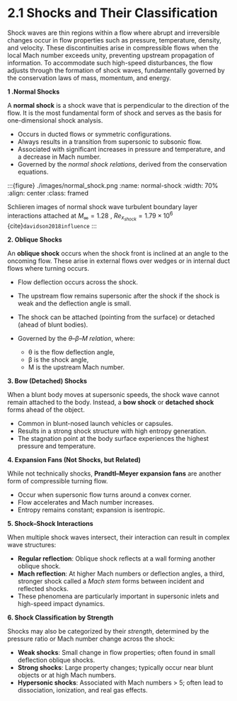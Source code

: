 # 2.1 Shocks and Their Classification

Shock waves are thin regions within a flow where abrupt and irreversible changes occur in flow properties such as pressure, temperature, density, and velocity. These discontinuities arise in compressible flows when the local Mach number exceeds unity, preventing upstream propagation of information. To accommodate such high-speed disturbances, the flow adjusts through the formation of shock waves, fundamentally governed by the conservation laws of mass, momentum, and energy.

**1 .Normal Shocks**

A **normal shock** is a shock wave that is perpendicular to the direction of the flow. It is the most fundamental form of shock and serves as the basis for one-dimensional shock analysis.

* Occurs in ducted flows or symmetric configurations.
* Always results in a transition from supersonic to subsonic flow.
* Associated with significant increases in pressure and temperature, and a decrease in Mach number.
* Governed by the *normal shock relations*, derived from the conservation equations.

:::{figure} ./images/normal_shock.png
:name: normal-shock
:width: 70%
:align: center
:class: framed

<span class="source-medium">Schlieren images of normal shock wave turbulent boundary layer interactions attached at </span> $M_\infty = 1.28$ <span class="source-medium">,</span> $Re_{x_{shock}} = 1.79 × 10^6$  {cite}`davidson2018influence`
:::

**2. Oblique Shocks**

An **oblique shock** occurs when the shock front is inclined at an angle to the oncoming flow. These arise in external flows over wedges or in internal duct flows where turning occurs.

* Flow deflection occurs across the shock.
* The upstream flow remains supersonic after the shock if the shock is weak and the deflection angle is small.
* The shock can be attached (pointing from the surface) or detached (ahead of blunt bodies).
* Governed by the *θ–β–M relation*, where:

  * θ is the flow deflection angle,
  * β is the shock angle,
  * M is the upstream Mach number.

<!-- \:::{figure} ./images/oblique\_shock\_diagram.png
\:name: oblique-shock
\:width: 70%
\:align: center
\:class: framed

<span class="source-medium">Oblique shock formation on a wedge at supersonic flow conditions.</span>
\::: -->

**3. Bow (Detached) Shocks**

When a blunt body moves at supersonic speeds, the shock wave cannot remain attached to the body. Instead, a **bow shock** or **detached shock** forms ahead of the object.

* Common in blunt-nosed launch vehicles or capsules.
* Results in a strong shock structure with high entropy generation.
* The stagnation point at the body surface experiences the highest pressure and temperature.

**4. Expansion Fans (Not Shocks, but Related)**

While not technically shocks, **Prandtl–Meyer expansion fans** are another form of compressible turning flow.

* Occur when supersonic flow turns around a convex corner.
* Flow accelerates and Mach number increases.
* Entropy remains constant; expansion is isentropic.

**5. Shock–Shock Interactions**

When multiple shock waves intersect, their interaction can result in complex wave structures:

* **Regular reflection**: Oblique shock reflects at a wall forming another oblique shock.
* **Mach reflection**: At higher Mach numbers or deflection angles, a third, stronger shock called a *Mach stem* forms between incident and reflected shocks.
* These phenomena are particularly important in supersonic inlets and high-speed impact dynamics.

**6. Shock Classification by Strength**

Shocks may also be categorized by their *strength*, determined by the pressure ratio or Mach number change across the shock:

* **Weak shocks**: Small change in flow properties; often found in small deflection oblique shocks.
* **Strong shocks**: Large property changes; typically occur near blunt objects or at high Mach numbers.
* **Hypersonic shocks**: Associated with Mach numbers > 5; often lead to dissociation, ionization, and real gas effects.